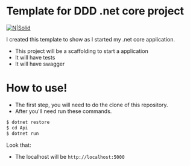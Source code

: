 # Template for DDD .net core project

[![N|Solid](https://dotnet.microsoft.com/static/images/redesign/downloads-dot-net-core.svg?v=U_8I9gzFF2Cqi5zUNx-kHJuou_BWNurkhN_kSm3mCmo)](https://dotnet.microsoft.com/)

I created this template to show as I started my .net core application.

  - This project will be a scaffolding to start a application
  - It will have tests
  - It will have swagger

# How to use!

  - The first step, you will need to do the clone of this repository.
  - After you'll need run these commands.
  
```sh
$ dotnet restore
$ cd Api
$ dotnet run
```

Look that:
  - The localhost will be ``` http://localhost:5000 ```

  


